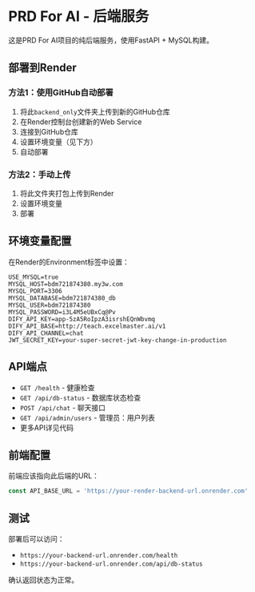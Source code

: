 # PRD For AI - 后端服务

这是PRD For AI项目的纯后端服务，使用FastAPI + MySQL构建。

## 部署到Render

### 方法1：使用GitHub自动部署

1. 将此`backend_only`文件夹上传到新的GitHub仓库
2. 在Render控制台创建新的Web Service
3. 连接到GitHub仓库
4. 设置环境变量（见下方）
5. 自动部署

### 方法2：手动上传

1. 将此文件夹打包上传到Render
2. 设置环境变量
3. 部署

## 环境变量配置

在Render的Environment标签中设置：

```
USE_MYSQL=true
MYSQL_HOST=bdm721874380.my3w.com
MYSQL_PORT=3306
MYSQL_DATABASE=bdm721874380_db
MYSQL_USER=bdm721874380
MYSQL_PASSWORD=i3L4M5eUBxCq@Pv
DIFY_API_KEY=app-5zA5RoIpzA3isrshEQnWbvmq
DIFY_API_BASE=http://teach.excelmaster.ai/v1
DIFY_API_CHANNEL=chat
JWT_SECRET_KEY=your-super-secret-jwt-key-change-in-production
```

## API端点

- `GET /health` - 健康检查
- `GET /api/db-status` - 数据库状态检查
- `POST /api/chat` - 聊天接口
- `GET /api/admin/users` - 管理员：用户列表
- 更多API详见代码

## 前端配置

前端应该指向此后端的URL：
```javascript
const API_BASE_URL = 'https://your-render-backend-url.onrender.com'
```

## 测试

部署后可以访问：
- `https://your-backend-url.onrender.com/health`
- `https://your-backend-url.onrender.com/api/db-status`

确认返回状态为正常。
